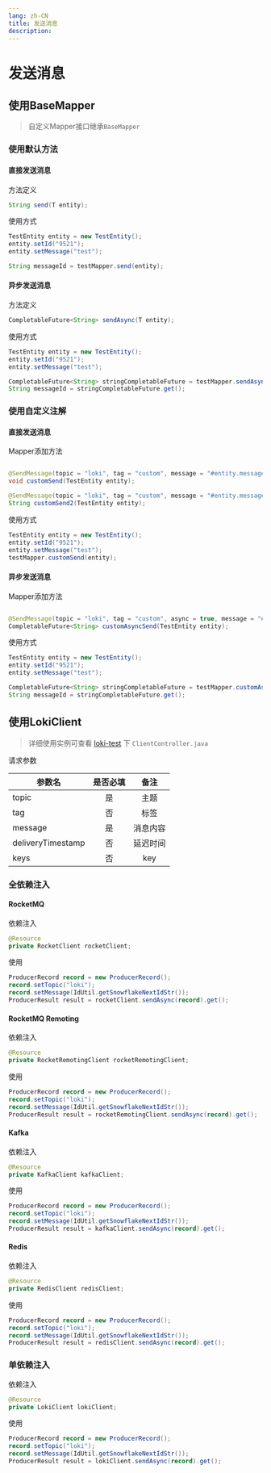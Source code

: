 ```yaml
---
lang: zh-CN
title: 发送消息
description: 
---
```


# 发送消息

## 使用BaseMapper

> 自定义Mapper接口继承`BaseMapper`

### 使用默认方法

#### 直接发送消息

方法定义

```java
String send(T entity);
```

使用方式

```java
TestEntity entity = new TestEntity();
entity.setId("9521");
entity.setMessage("test");

String messageId = testMapper.send(entity);
```

#### 异步发送消息

方法定义

```java
CompletableFuture<String> sendAsync(T entity);
```

使用方式

```java
TestEntity entity = new TestEntity();
entity.setId("9521");
entity.setMessage("test");

CompletableFuture<String> stringCompletableFuture = testMapper.sendAsync(entity);
String messageId = stringCompletableFuture.get();
```

### 使用自定义注解

#### 直接发送消息

Mapper添加方法

```java

@SendMessage(topic = "loki", tag = "custom", message = "#entity.message", messageKey = "#entity.id")
void customSend(TestEntity entity);

@SendMessage(topic = "loki", tag = "custom", message = "#entity.message", messageKey = "#entity.id")
String customSend2(TestEntity entity);
```

使用方式

```java
TestEntity entity = new TestEntity();
entity.setId("9521");
entity.setMessage("test");
testMapper.customSend(entity);
```

#### 异步发送消息

Mapper添加方法

```java

@SendMessage(topic = "loki", tag = "custom", async = true, message = "#entity.message", messageKey = "#entity.id")
CompletableFuture<String> customAsyncSend(TestEntity entity);
```

使用方式

```java
TestEntity entity = new TestEntity();
entity.setId("9521");
entity.setMessage("test");

CompletableFuture<String> stringCompletableFuture = testMapper.customAsyncSend(entity);
String messageId = stringCompletableFuture.get();
```

## 使用LokiClient

> 详细使用实例可查看 [loki-test](https://github.com/guoshiqiufeng/loki-test) 下 `ClientController.java`

请求参数

| 参数名               | 是否必填 |  备注  |   
|-------------------|:----:|:----:|
| topic             |  是   |  主题  |    
| tag               |  否   |  标签  |    
| message           |  是   | 消息内容 |    
| deliveryTimestamp |  否   | 延迟时间 |    
| keys              |  否   | key  |

### 全依赖注入

#### RocketMQ

依赖注入

```java
@Resource
private RocketClient rocketClient;
```

使用

```java
ProducerRecord record = new ProducerRecord();
record.setTopic("loki");
record.setMessage(IdUtil.getSnowflakeNextIdStr());
ProducerResult result = rocketClient.sendAsync(record).get();
```

#### RocketMQ Remoting

依赖注入

```java
@Resource
private RocketRemotingClient rocketRemotingClient;
```

使用

```java
ProducerRecord record = new ProducerRecord();
record.setTopic("loki");
record.setMessage(IdUtil.getSnowflakeNextIdStr());
ProducerResult result = rocketRemotingClient.sendAsync(record).get();
```

#### Kafka

依赖注入

```java
@Resource
private KafkaClient kafkaClient;
```

使用

```java
ProducerRecord record = new ProducerRecord();
record.setTopic("loki");
record.setMessage(IdUtil.getSnowflakeNextIdStr());
ProducerResult result = kafkaClient.sendAsync(record).get();
```

#### Redis

依赖注入

```java
@Resource
private RedisClient redisClient;
```

使用

```java
ProducerRecord record = new ProducerRecord();
record.setTopic("loki");
record.setMessage(IdUtil.getSnowflakeNextIdStr());
ProducerResult result = redisClient.sendAsync(record).get();
```

### 单依赖注入
依赖注入
```java
@Resource
private LokiClient lokiClient;
```

使用

```java
ProducerRecord record = new ProducerRecord();
record.setTopic("loki");
record.setMessage(IdUtil.getSnowflakeNextIdStr());
ProducerResult result = lokiClient.sendAsync(record).get();
```
